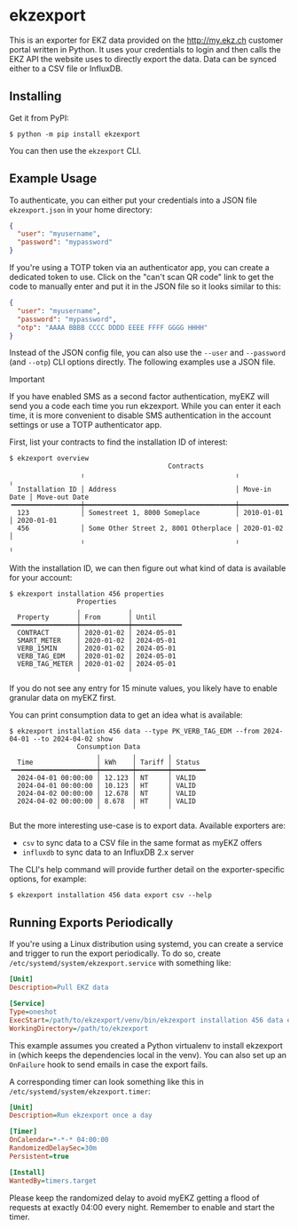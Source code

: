 # ekzexport

This is an exporter for EKZ data provided on the http://my.ekz.ch customer portal
written in Python. It uses your credentials to login and then calls the EKZ API
the website uses to directly export the data. Data can be synced either to a CSV 
file or InfluxDB.

## Installing

Get it from PyPI:

```console
$ python -m pip install ekzexport
```

You can then use the `ekzexport` CLI.

## Example Usage

To authenticate, you can either put your credentials into a JSON file
`ekzexport.json` in your home directory:

```json
{
  "user": "myusername",
  "password": "mypassword"
}
```

If you're using a TOTP token via an authenticator app, you can create a dedicated token to use.
Click on the "can't scan QR code" link to get the code to manually enter and put it in the
JSON file so it looks similar to this:

```json
{
  "user": "myusername",
  "password": "mypassword",
  "otp": "AAAA BBBB CCCC DDDD EEEE FFFF GGGG HHHH"
}
```

Instead of the JSON config file, you can also use the `--user` and `--password` (and `--otp`) 
CLI options directly. The following examples use a JSON file.

> [!IMPORTANT]
> If you have enabled SMS as a second factor authentication,
> myEKZ will send you a code each time you run ekzexport. While you can enter it each time,
> it is more convenient to disable SMS authentication in the account settings or use a TOTP
> authenticator app.

First, list your contracts to find the installation ID of interest:

```console
$ ekzexport overview
                                        Contracts                                        
                  ╷                                      ╷              ╷
  Installation ID │ Address                              │ Move-in Date │ Move-out Date 
╺━━━━━━━━━━━━━━━━━┿━━━━━━━━━━━━━━━━━━━━━━━━━━━━━━━━━━━━━━┿━━━━━━━━━━━━━━┿━━━━━━━━━━━━━━━╸
  123             │ Somestreet 1, 8000 Someplace         │ 2010-01-01   │ 2020-01-01
  456             │ Some Other Street 2, 8001 Otherplace │ 2020-01-02   │
                  ╵                                      ╵              ╵
```

With the installation ID, we can then figure out what kind of data is available
for your account:

```console
$ ekzexport installation 456 properties
                 Properties                 
                 ╷            ╷
  Property       │ From       │ Until      
╺━━━━━━━━━━━━━━━━┿━━━━━━━━━━━━┿━━━━━━━━━━━━╸
  CONTRACT       │ 2020-01-02 │ 2024-05-01
  SMART_METER    │ 2020-01-02 │ 2024-05-01
  VERB_15MIN     │ 2020-01-02 │ 2024-05-01
  VERB_TAG_EDM   │ 2020-01-02 │ 2024-05-01
  VERB_TAG_METER │ 2020-01-02 │ 2024-05-01
                 ╵            ╵
```

If you do not see any entry for 15 minute values, you likely have to enable
granular data on myEKZ first.

You can print consumption data to get an idea what is available:

```console
$ ekzexport installation 456 data --type PK_VERB_TAG_EDM --from 2024-04-01 --to 2024-04-02 show
                 Consumption Data                 
                      ╷        ╷        ╷
  Time                │ kWh    │ Tariff │ Status 
╺━━━━━━━━━━━━━━━━━━━━━┿━━━━━━━━┿━━━━━━━━┿━━━━━━━━╸
  2024-04-01 00:00:00 │ 12.123 │ NT     │ VALID
  2024-04-01 00:00:00 │ 10.123 │ HT     │ VALID
  2024-04-02 00:00:00 │ 12.678 │ NT     │ VALID
  2024-04-02 00:00:00 │ 8.678  │ HT     │ VALID
                      ╵        ╵        ╵
```

But the more interesting use-case is to export data. Available exporters are:

 - `csv` to sync data to a CSV file in the same format as myEKZ offers
 - `influxdb` to sync data to an InfluxDB 2.x server

The CLI's help command will provide further detail on the exporter-specific
options, for example:

```console
$ ekzexport installation 456 data export csv --help
```

## Running Exports Periodically

If you're using a Linux distribution using systemd, you can create a service
and trigger to run the export periodically. To do so, create
`/etc/systemd/system/ekzexport.service` with something like:

```ini
[Unit]
Description=Pull EKZ data

[Service]
Type=oneshot
ExecStart=/path/to/ekzexport/venv/bin/ekzexport installation 456 data export csv -f data.csv
WorkingDirectory=/path/to/ekzexport
```

This example assumes you created a Python virtualenv to install ekzexport
in (which keeps the dependencies local in the venv). You can also
set up an `OnFailure` hook to send emails in case the export fails.

A corresponding timer can look something like this in `/etc/systemd/system/ekzexport.timer`:

```ini
[Unit]
Description=Run ekzexport once a day

[Timer]
OnCalendar=*-*-* 04:00:00
RandomizedDelaySec=30m
Persistent=true

[Install]
WantedBy=timers.target
```

Please keep the randomized delay to avoid myEKZ getting a flood of requests
at exactly 04:00 every night. Remember to enable and start the timer.